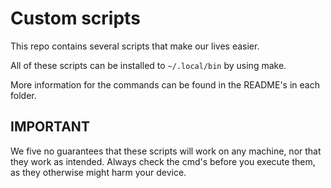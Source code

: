 # Custom scripts
This repo contains several scripts that make our lives easier.

All of these scripts can be installed to `~/.local/bin` by using make.

More information for the commands can be found in the README's in each folder.

## IMPORTANT
We five no guarantees that these scripts will work on any machine, nor that they work as intended.
Always check the cmd's before you execute them, as they otherwise might harm your device.
